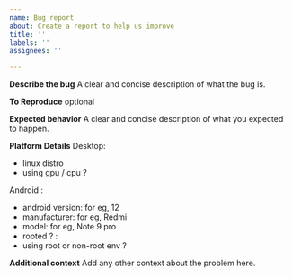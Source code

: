 ```yaml
---
name: Bug report
about: Create a report to help us improve
title: ''
labels: ''
assignees: ''

---
```


**Describe the bug**
A clear and concise description of what the bug is.

**To Reproduce**
optional 

**Expected behavior**
A clear and concise description of what you expected to happen.

**Platform Details**
Desktop:
  - linux distro
  - using gpu / cpu ?

Android :
 - android version: for eg, 12
 - manufacturer: for eg, Redmi
 - model:  for eg, Note 9 pro
 - rooted ?  :
 - using root or non-root env ? 

**Additional context**
Add any other context about the problem here.
